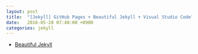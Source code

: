 ```yaml
---
layout: post
title:  "[Jekyll] GitHub Pages + Beautiful Jekyll + Visual Studio Code"
date:   2016-05-28 07:48:00 +0900
categories: jekyll
---
```


* [Beautiful Jekyll](http://deanattali.com/beautiful-jekyll/)